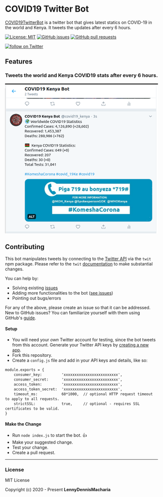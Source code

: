 # COVID19 Twitter Bot

[COVID19TwitterBot](https://github.com/LennyDennis/COVID19TwitterBot) is a twitter bot that gives latest statics on COVID-19 in the world and Kenya. It tweets the updates after every 6 hours.


[![License: MIT](https://img.shields.io/badge/License-MIT-yellow.svg)](https://opensource.org/licenses/MIT)
[![GitHub issues](https://img.shields.io/github/issues/LennyDennis/COVID19TwitterBot.svg?&colorB=ff0000)](https://github.com/LennyDennis/COVID19TwitterBot/issues)
[![GitHub pull requests](https://img.shields.io/github/issues-pr/LennyDennis/COVID19TwitterBot.svg?colorB=1FBF14)](https://github.com/LennyDennis/COVID19TwitterBot/pulls)

<p>
  <a href="https://twitter.com/intent/follow?screen_name=covid19_kenya">
    <img src="https://img.shields.io/twitter/follow/covid19_kenya.svg?style=social"
      alt="follow on Twitter"></a>
</p>

## Features

### Tweets the world and Kenya COVID19 stats after every 6 hours.
![Statistics Tweet](/images/screenshot.png)

## Contributing

This bot manipulates tweets by connecting to the
[Twitter API](https://developer.twitter.com/en/docs) via the `twit`
npm package. Please refer to the `twit`
[documentation](https://github.com/ttezel/twit) to make substantial
changes.

You can help by:

* Solving existing
  [issues](https://github.com/LennyDennis/COVID19TwitterBot/issues?q=is%3Aopen+is%3Aissue)
* Adding more functionalities to the bot
  ([see issues](https://github.com/LennyDennis/COVID19TwitterBot/issues?q=is%3Aopen+is%3Aissue+label%3Aenhancement))
* Pointing out bugs/errors

For any of the above, please create an issue so that it can be
addressed. New to GitHub issues? You can familiarize yourself with
them using GitHub's
[guide](https://help.github.com/articles/creating-a-pull-request/).

#### Setup

* You will need your _own_ Twitter account for testing, since the bot
  tweets from this account. Generate your Twitter API keys by
  [creating a new app](https://apps.twitter.com/app/new).
* Fork this repository.
* Create a `config.js` file and add in your API keys and details,
  like so:

```
module.exports = {
    consumer_key:         'xxxxxxxxxxxxxxxxxxxxxxxxx',
    consumer_secret:      'xxxxxxxxxxxxxxxxxxxxxxxxx',
    access_token:         'xxxxxxxxxxxxxxxxxxxxxxxxx',
    access_token_secret:  'xxxxxxxxxxxxxxxxxxxxxxxxx',
    timeout_ms:           60*1000,  // optional HTTP request timeout to apply to all requests.
    strictSSL:            true,     // optional - requires SSL certificates to be valid.
}

```



#### Make the Change

* Run `node index.js` to start the bot. :+1:
* Make your suggested change.
* Test your change.
* Create a pull request.

---

### License

MIT License

Copyright (c) 2020 - Present **LennyDennisMacharia**


